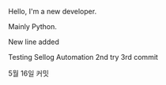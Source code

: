Hello, I'm a new developer.

Mainly Python.

New line added

Testing Sellog Automation
2nd try 3rd commit

5월 16일 커밋
